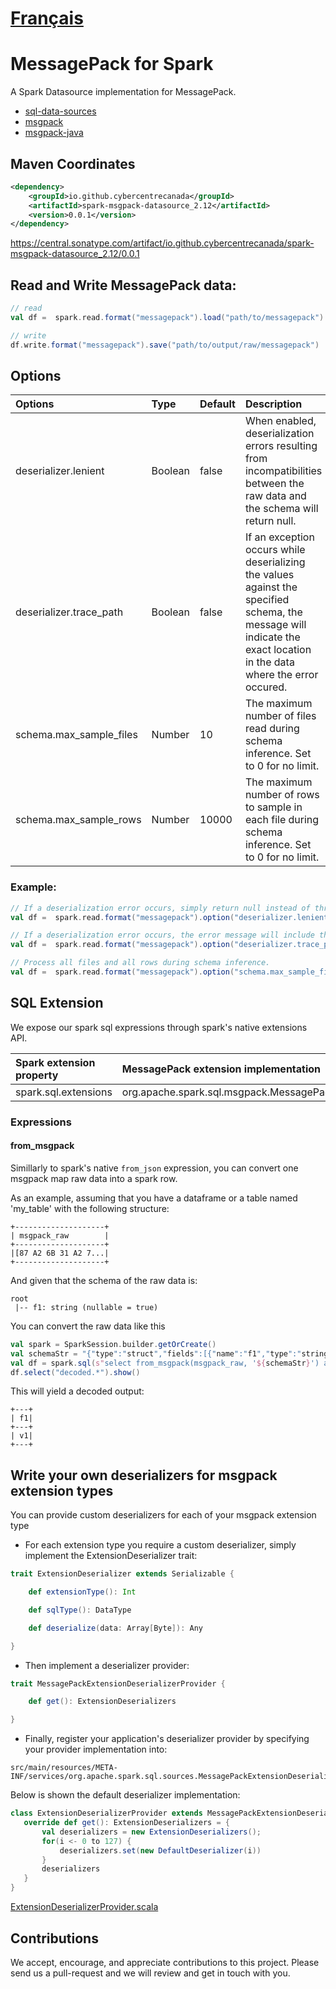 # [Français](README.fr.md)

# MessagePack for Spark

A Spark Datasource implementation for MessagePack.

* [sql-data-sources](https://spark.apache.org/docs/latest/sql-data-sources.html)
* [msgpack](https://msgpack.org/index.html)
* [msgpack-java](https://github.com/msgpack/msgpack-java)

## Maven Coordinates
```xml
<dependency>
    <groupId>io.github.cybercentrecanada</groupId>
    <artifactId>spark-msgpack-datasource_2.12</artifactId>
    <version>0.0.1</version>
</dependency>
```
https://central.sonatype.com/artifact/io.github.cybercentrecanada/spark-msgpack-datasource_2.12/0.0.1
## Read and Write MessagePack data:

```scala
// read
val df =  spark.read.format("messagepack").load("path/to/messagepack")

// write
df.write.format("messagepack").save("path/to/output/raw/messagepack")
```


## Options
| Options                 | Type    | Default | Description                                                                                                                                                           |
|:------------------------|:--------|:--------|:----------------------------------------------------------------------------------------------------------------------------------------------------------------------|
| deserializer.lenient    | Boolean | false   | When enabled, deserialization errors resulting from incompatibilities between the raw data and the schema will return null.                                           |
| deserializer.trace_path | Boolean | false   | If an exception occurs while deserializing the values against the specified schema, the message will indicate the exact location in the data where the error occured. |
| schema.max_sample_files | Number  | 10      | The maximum number of files read during schema inference.  Set to 0 for no limit.                                                                                     |
| schema.max_sample_rows  | Number  | 10000   | The maximum number of rows to sample in each file during schema inference.  Set to 0 for no limit.                                                                     |


### Example:
```scala
// If a deserialization error occurs, simply return null instead of throwing an error.
val df =  spark.read.format("messagepack").option("deserializer.lenient", true).load("path/to/messagepack")

// If a deserialization error occurs, the error message will include the xpath within the raw data where the problem occured.
val df =  spark.read.format("messagepack").option("deserializer.trace_path", true).load("path/to/messagepack")

// Process all files and all rows during schema inference.
val df =  spark.read.format("messagepack").option("schema.max_sample_files", 0).option("schema.max_sample_rows", 0).load("path/to/messagepack")
```

## SQL Extension

We expose our spark sql expressions through spark's native extensions API.

| Spark extension property | MessagePack extension implementation               |
|:-------------------------|:---------------------------------------------------|
| spark.sql.extensions     | org.apache.spark.sql.msgpack.MessagePackExtensions |

### Expressions
####  from_msgpack
Simillarly to spark's native `from_json` expression, you can convert one msgpack map raw data into a spark row.

As an example, assuming that you have a dataframe or a table named 'my_table' with the following structure:
```
+--------------------+
| msgpack_raw        |
+--------------------+
|[87 A2 6B 31 A2 7...|
+--------------------+
```

And given that the schema of the raw data is:
```
root
 |-- f1: string (nullable = true)
```

You can convert the raw data like this
```scala
val spark = SparkSession.builder.getOrCreate()
val schemaStr = "{"type":"struct","fields":[{"name":"f1","type":"string","nullable":true,"metadata":{}}]}"
val df = spark.sql(s"select from_msgpack(msgpack_raw, '${schemaStr}') as decoded from my_table")
df.select("decoded.*").show()
```

This will yield a decoded output:
```
+---+
| f1|
+---+
| v1|
+---+
```

## Write your own deserializers for msgpack extension types

You can provide custom deserializers for each of your msgpack extension type

* For each extension type you require a custom deserializer, simply implement the ExtensionDeserializer trait:

```scala
trait ExtensionDeserializer extends Serializable {

    def extensionType(): Int

    def sqlType(): DataType

    def deserialize(data: Array[Byte]): Any

}
```

* Then implement a deserializer provider:

```scala
trait MessagePackExtensionDeserializerProvider {

    def get(): ExtensionDeserializers

}
```

*  Finally, register your application's deserializer provider by specifying your provider implementation into:

```
src/main/resources/META-INF/services/org.apache.spark.sql.sources.MessagePackExtensionDeserializerProvider
```

Below is shown the default deserializer implementation:
 ```scala
class ExtensionDeserializerProvider extends MessagePackExtensionDeserializerProvider {
    override def get(): ExtensionDeserializers = {
        val deserializers = new ExtensionDeserializers();
        for(i <- 0 to 127) {
            deserializers.set(new DefaultDeserializer(i))
        }
        deserializers
    }
}
```
[ExtensionDeserializerProvider.scala](src/main/scala/org/apache/spark/sql/msgpack/extensions/ExtensionDeserializerProvider.scala)

## Contributions

We accept, encourage, and appreciate contributions to this project.  Please send us a pull-request and we will review and get in touch with you.
